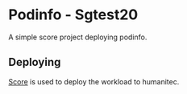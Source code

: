 # Podinfo - Sgtest20

A simple score project deploying podinfo.

## Deploying

[Score](https://score.dev/) is used to deploy the workload to humanitec.
